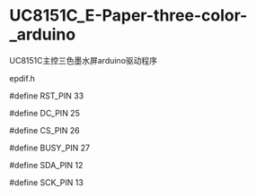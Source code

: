 # UC8151C_E-Paper-three-color-_arduino
UC8151C主控三色墨水屏arduino驱动程序

epdif.h

#define RST_PIN         33


#define DC_PIN          25


#define CS_PIN          26


#define BUSY_PIN        27



#define SDA_PIN         12


#define SCK_PIN         13
